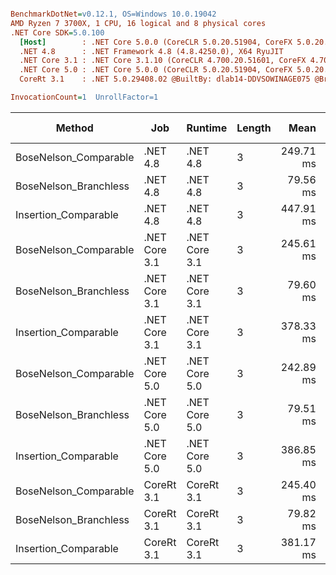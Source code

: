 ``` ini

BenchmarkDotNet=v0.12.1, OS=Windows 10.0.19042
AMD Ryzen 7 3700X, 1 CPU, 16 logical and 8 physical cores
.NET Core SDK=5.0.100
  [Host]        : .NET Core 5.0.0 (CoreCLR 5.0.20.51904, CoreFX 5.0.20.51904), X64 RyuJIT
  .NET 4.8      : .NET Framework 4.8 (4.8.4250.0), X64 RyuJIT
  .NET Core 3.1 : .NET Core 3.1.10 (CoreCLR 4.700.20.51601, CoreFX 4.700.20.51901), X64 RyuJIT
  .NET Core 5.0 : .NET Core 5.0.0 (CoreCLR 5.0.20.51904, CoreFX 5.0.20.51904), X64 RyuJIT
  CoreRt 3.1    : .NET 5.0.29408.02 @BuiltBy: dlab14-DDVSOWINAGE075 @Branch: master @Commit: 4ce1c21ac0d4d1a3b7f7a548214966f69ac9f199, X64 AOT

InvocationCount=1  UnrollFactor=1  

```
|                Method |           Job |       Runtime | Length |      Mean |    Error |   StdDev | Gen 0 | Gen 1 | Gen 2 | Allocated |
|---------------------- |-------------- |-------------- |------- |----------:|---------:|---------:|------:|------:|------:|----------:|
| BoseNelson_Comparable |      .NET 4.8 |      .NET 4.8 |      3 | 249.71 ms | 0.446 ms | 0.417 ms |     - |     - |     - |         - |
| BoseNelson_Branchless |      .NET 4.8 |      .NET 4.8 |      3 |  79.56 ms | 0.826 ms | 0.732 ms |     - |     - |     - |         - |
|  Insertion_Comparable |      .NET 4.8 |      .NET 4.8 |      3 | 447.91 ms | 1.448 ms | 1.209 ms |     - |     - |     - |         - |
| BoseNelson_Comparable | .NET Core 3.1 | .NET Core 3.1 |      3 | 245.61 ms | 1.306 ms | 1.222 ms |     - |     - |     - |         - |
| BoseNelson_Branchless | .NET Core 3.1 | .NET Core 3.1 |      3 |  79.60 ms | 0.770 ms | 0.720 ms |     - |     - |     - |         - |
|  Insertion_Comparable | .NET Core 3.1 | .NET Core 3.1 |      3 | 378.33 ms | 1.265 ms | 1.183 ms |     - |     - |     - |    1408 B |
| BoseNelson_Comparable | .NET Core 5.0 | .NET Core 5.0 |      3 | 242.89 ms | 0.332 ms | 0.294 ms |     - |     - |     - |         - |
| BoseNelson_Branchless | .NET Core 5.0 | .NET Core 5.0 |      3 |  79.51 ms | 0.484 ms | 0.404 ms |     - |     - |     - |         - |
|  Insertion_Comparable | .NET Core 5.0 | .NET Core 5.0 |      3 | 386.85 ms | 1.339 ms | 1.118 ms |     - |     - |     - |         - |
| BoseNelson_Comparable |    CoreRt 3.1 |    CoreRt 3.1 |      3 | 245.40 ms | 0.850 ms | 0.795 ms |     - |     - |     - |         - |
| BoseNelson_Branchless |    CoreRt 3.1 |    CoreRt 3.1 |      3 |  79.82 ms | 1.220 ms | 1.142 ms |     - |     - |     - |         - |
|  Insertion_Comparable |    CoreRt 3.1 |    CoreRt 3.1 |      3 | 381.17 ms | 1.312 ms | 1.227 ms |     - |     - |     - |         - |
